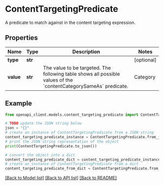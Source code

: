# ContentTargetingPredicate

A predicate to match against in the content targeting expression.

## Properties

Name | Type | Description | Notes
------------ | ------------- | ------------- | -------------
**type** | **str** |  | [optional] 
**value** | **str** | The value to be targeted.  The following table shows all possible values of the &#x60;contentCategorySameAs&#x60; predicate. | Category              | Subcategory                             | Value                    | |-----------------------|-----------------------------------------|--------------------------| | Movies and Television | All Movies and Television               | amzn1.iab-content.SPSHQ5 | | Movies and Television | Action or Adventure                     | amzn1.iab-content.325    | | Movies and Television | Animation or Anime                      | amzn1.iab-content.641    | | Movies and Television | Biographies                             | amzn1.iab-content.44     | | Movies and Television | Comedy                                  | amzn1.iab-content.646    | | Movies and Television | Documentary                             | amzn1.iab-content.332    | | Movies and Television | Drama                                   | amzn1.iab-content.647    | | Movies and Television | Factual                                 | amzn1.iab-content.648    | | Movies and Television | Family                                  | amzn1.iab-content.645    | | Movies and Television | Fantasy                                 | amzn1.iab-content.335    | | Movies and Television | History                                 | amzn1.iab-content.EZWB7V | | Movies and Television | Holiday                                 | amzn1.iab-content.649    | | Movies and Television | Horror                                  | amzn1.iab-content.336    | | Movies and Television | Lifestyle                               | amzn1.iab-content.TIFQA5 | | Movies and Television | Music Video                             | amzn1.iab-content.650    | | Movies and Television | Musicals                                | amzn1.iab-content.156    | | Movies and Television | Mystery                                 | amzn1.iab-content.331    | | Movies and Television | Reality TV                              | amzn1.iab-content.651    | | Movies and Television | Romance                                 | amzn1.iab-content.326    | | Movies and Television | Science Fiction                         | amzn1.iab-content.652    | | Movies and Television | Soap Opera                              | amzn1.iab-content.642    | | Movies and Television | Special Interest (Indie or Art House)   | amzn1.iab-content.643    | | Movies and Television | Sports Radio                            | amzn1.iab-content.370    | | Movies and Television | Talk Show                               | amzn1.iab-content.A0AH3G | | Movies and Television | True Crime                              | amzn1.iab-content.KHPC5A | | Movies and Television | Western                                 | amzn1.iab-content.KHPC6A | | Music and Radio       | All Music and Radio                     | amzn1.iab-content.338    | | Music and Radio       | Blues                                   | amzn1.iab-content.360    | | Music and Radio       | Classical Music                         | amzn1.iab-content.346    | | Music and Radio       | Comedy (Music and Audio)                | amzn1.iab-content.348    | | Music and Radio       | Pop, Contemporary Hits, or Top 40 Music | amzn1.iab-content.349    | | Music and Radio       | Country Music                           | amzn1.iab-content.350    | | Music and Radio       | Dance and Electronic Music              | amzn1.iab-content.351    | | Music and Radio       | Hip Hop Music                           | amzn1.iab-content.355    | | Music and Radio       | Inspirational or New Age Music          | amzn1.iab-content.356    | | Music and Radio       | Jazz                                    | amzn1.iab-content.357    | | Music and Radio       | Oldies or Adult Standards               | amzn1.iab-content.358    | | Music and Radio       | R&amp;B, Soul or Funk Music                 | amzn1.iab-content.362    | | Music and Radio       | Reggae                                  | amzn1.iab-content.359    | | Music and Radio       | Rock Music                              | amzn1.iab-content.363    | | Music and Radio       | Songwriters or Folk                     | amzn1.iab-content.353    | | Music and Radio       | World or International Music            | amzn1.iab-content.352    | | Video Games           | All Video Games                         | amzn1.iab-content.680    | | Video Games           | Action-Adventure Games                  | amzn1.iab-content.691    | | Video Games           | Casual Games                            | amzn1.iab-content.693    | | Video Games           | Puzzle Video Games                      | amzn1.iab-content.698    | | Video Games           | Racing Video Games                      | amzn1.iab-content.VK7KD0 | | Video Games           | Role-Playing Video Games                | amzn1.iab-content.687    | | Video Games           | Simulation Video Games                  | amzn1.iab-content.688    | | Video Games           | Sports Video Games                      | amzn1.iab-content.689    | | Video Games           | Strategy Video Games                    | amzn1.iab-content.690    | | Video Games           | PC Games                                | amzn1.iab-content.684    | | Video Games           | Mobile Games                            | amzn1.iab-content.683    | | Video Games           | Console Games                           | amzn1.iab-content.681    | | Video Games           | eSports                                 | amzn1.iab-content.682    | | [optional] 

## Example

```python
from openapi_client.models.content_targeting_predicate import ContentTargetingPredicate

# TODO update the JSON string below
json = "{}"
# create an instance of ContentTargetingPredicate from a JSON string
content_targeting_predicate_instance = ContentTargetingPredicate.from_json(json)
# print the JSON string representation of the object
print(ContentTargetingPredicate.to_json())

# convert the object into a dict
content_targeting_predicate_dict = content_targeting_predicate_instance.to_dict()
# create an instance of ContentTargetingPredicate from a dict
content_targeting_predicate_from_dict = ContentTargetingPredicate.from_dict(content_targeting_predicate_dict)
```
[[Back to Model list]](../README.md#documentation-for-models) [[Back to API list]](../README.md#documentation-for-api-endpoints) [[Back to README]](../README.md)


